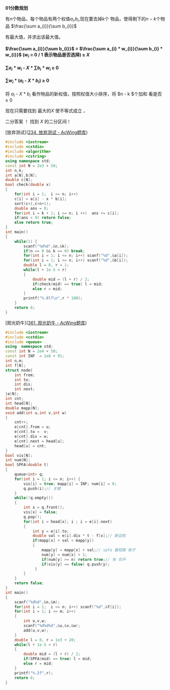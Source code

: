 **01分数规划**

有$n$个物品，每个物品有两个权值$a_{i}$,$b_{i}$,现在要去掉$k$个 物品，使得剩下的$n-k$个物品 $\frac{\sum a_{i}}{\sum b_{i}}$

有最大值，并求出该最大值。  

#### $\frac{\sum a_{i}}{\sum b_{i}}$  = $\frac{\sum a_{i} * w_{i}}{\sum b_{i} * w_{i}}$ ($w_{i}$ = 0 / 1 表示物品是否选择) $\ge$  $X$

#### $\sum a_{i} * w_{i}$   - $X$ * $\sum b_{i} * w_{i}$  $\ge$ $0$ 

####  $\sum w_{i}$  * ($a_{i}$ - $X$ * $b_{i}$)  $\ge$  $0$

将 $a_{i}$ - $X$ * $b_{i}$  看作物品的新权值，按照权值大小排序，将 $n - k $个加和 看是否 $\ge$ $0$

现在只需要找到 最大的$X$ 使不等式成立 ，

二分答案 ！ 找到 $X$  的二分区间！ 

[放弃测试]([234. 放弃测试 - AcWing题库](https://www.acwing.com/problem/content/description/236/))

```c++
#include <iostream>
#include <cstdio>
#include <algorithm>
#include <cstring>
using namespace std;
const int N = 2e3 + 50;
int n,k;
int a[N],b[N];
double c[N];
bool check(double x) 
{
    for(int i = 1;  i <= n; i++) 
    c[i] = a[i] - x * b[i];
    sort(c+1,c+n+1);
    double ans = 0;
    for(int i = k + 1; i <= n; i ++)  ans += c[i];
    if(ans < 0) return false;
    else return true;
}
int main()
{
    while(1) {
        scanf("%d%d",&n,&k);
        if(n == 0 && k == 0) break;
        for(int i = 1; i <= n; i++) scanf("%d",&a[i]);
        for(int i = 1; i <= n; i++) scanf("%d",&b[i]);
        double l = 0, r = 1;
        while(l + 1e-5 < r)
        {
            double mid = (l + r) / 2;
            if(check(mid) == true) l = mid;
            else r = mid;
        }
        printf("%.0lf\n",r * 100);
    }
    return 0;
}
```

[观光奶牛]([361. 观光奶牛 - AcWing题库](https://www.acwing.com/problem/content/description/363/))

```c++
#include <iostream>
#include <cstdio>
#include <queue>
using  namespace std;
const int N = 2e4 + 50;
const int INF  = 1e8 + 91;
int n,m;
int f[N];
struct node{
    int from;
    int to;
    int dis;
    int next;
}e[N];
int cnt;
int head[N];
double mapp[N];
void add(int u,int v,int w)
{
    cnt++;
    e[cnt].from = u;
    e[cnt].to =  v;
    e[cnt].dis = w;
    e[cnt].next = head[u];
    head[u] = cnt;
}
bool vis[N];
int num[N];
bool SPFA(double t) 
{
    queue<int> q;
    for(int i = 1; i <= n; i++) {
        vis[i] = true; mapp[i] = INF; num[i] = 0;
        q.push(i);// 关键 
    }
    while(!q.empty())
    {
        int x = q.front();
        vis[x] = false;
        q.pop();
        for(int i = head[x]; i ; i = e[i].next)
        {
            int y = e[i].to;
            double val = e[i].dis * t - f[x];// 新边权 
            if(mapp[x] + val < mapp[y]) 
            {
                mapp[y] = mapp[x] + val;// spfa 最短路 板子
                num[y] = num[x] + 1;
                if(num[y] >= n) return true;// 有 负环 
                if(vis[y] == false) q.push(y);
             }
        }
    }
    return false;
}
int main()
{
    scanf("%d%d",&n,&m);
    for(int i = 1;  i <= n; i++) scanf("%d",&f[i]);
    for(int i = 1; i <= m; i++)
    {
        int u,v,w;
        scanf("%d%d%d",&u,&v,&w);
        add(u,v,w);
    }
    double l = 0, r = 1e3 + 20;
    while(l + 1e-5 < r)
    {
        double mid = (l + r) / 2;
        if(SPFA(mid) == true) l = mid;
        else r = mid;
    }
    printf("%.2f",r);
    return 0;
}
```

